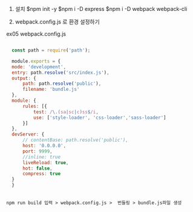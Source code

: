   1. 설치
  $npm init -y
  $npm i -D express
  $npm i -D webpack webpack-cli
    

  2. webpack.config.js 로 환경 설정하기

  ex05 webpack.config.js

  ```javascript

    const path = require('path');

    module.exports = {
    mode: 'development',
    entry: path.resolve('src/index.js'),
    output: {
        path: path.resolve('public'),
        filename: 'bundle.js'
    },
    module: {
        rules: [{
            test: /\.(sa|sc|c)ss$/i,
            use: ['style-loader', 'css-loader','sass-loader']
        }]
    },
    devServer: {
        // contentBase: path.resolve('public'),
        host: '0.0.0.0',
        port: 9999,
        //inline: true
        liveReload: true,
        hot: false,
        compress: true
    }
    }
    
  ```
 
    npm run build 입력 > webpack.config.js >  번들링 > bundle.js파일 생성


